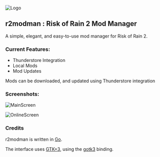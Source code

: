 ![Logo](https://i.imgur.com/rdImc3h.png)

## r2modman : Risk of Rain 2 Mod Manager

A simple, elegant, and easy-to-use mod manager for Risk of Rain 2.

### Current Features:
- Thunderstore Integration
- Local Mods
- Mod Updates

Mods can be downloaded, and updated using Thunderstore integration

### Screenshots:

![MainScreen](https://i.imgur.com/YXxQVNP.png)

![OnlineScreen](https://i.imgur.com/PQFfCwA.png)

### Credits

r2modman is written in [Go](https://golang.org).

The interface uses [GTK+3](https://gtk.org), using the [gotk3](https://github.com/gotk3/gotk3) binding.

